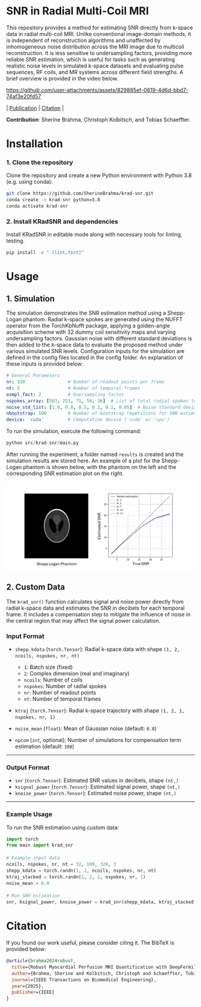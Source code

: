 # SNR in Radial Multi-Coil MRI
This repository provides a method for estimating SNR directly from k-space data in radial multi-coil MRI. Unlike conventional image-domain methods, it is independent of reconstruction algorithms and unaffected by inhomogeneous noise distribution across the MRI image due to multicoil reconstruction. It is less sensitive to undersampling factors, providing more reliable SNR estimation, which is useful for tasks such as generating realistic noise levels in simulated k-space datasets and evaluating pulse sequences, RF coils, and MR systems across different field strengths. A brief overview is provided in the video below.

https://github.com/user-attachments/assets/829885ef-0619-4d6d-bbd7-74af3e20fd57

<a id="publication"></a>
| [Publication](https://ieeexplore.ieee.org/document/10731565) | [Citation](#bibtex-citation) |

**Contribution**: Sherine Brahma, Christoph Kolbitsch, and Tobias Schaeffter.

# Installation

### 1. Clone the repository
Clone the repository and create a new Python environment with Python 3.8 (e.g. using conda):
```bash
git clone https://github.com/SherineBrahma/krad-snr.git
conda create -n krad-snr python=3.8
conda activate krad-snr
```

### 2. Install KRadSNR and dependencies
Install KRadSNR in editable mode along with necessary tools for linting, testing. 
```bash 
pip install -e ".[lint,test]"
```

# Usage

## 1. Simulation

The simulation demonstrates the SNR estimation method using a Shepp-Logan phantom. Radial k-space spokes are generated using the NUFFT operator from the TorchKbNufft package, applying a golden-angle acquisition scheme with 32 dummy coil sensitivity maps and varying undersampling factors. Gaussian noise with different standard deviations is then added to the k-space data to evaluate the proposed method under various simulated SNR levels. Configuration inputs for the simulation are defined in the config files located in the config folder. An explanation of these inputs is provided below:

```yaml 
# General Parameters
nr: 320                # Number of readout points per frame
nt: 3                  # Number of temporal frames
osmpl_fact: 2          # Oversampling factor
nspokes_array: [503, 251, 75, 50, 36]  # List of total radial spokes to be simulated
noise_std_list: [1.0, 0.8, 0.5, 0.2, 0.1, 0.05]  # Noise standard deviations
nbootstrap: 100        # Number of bootstrap repetitions for SNR estimation
device: 'cuda'         # Computation device ('cuda' or 'cpu')
```

To run the simulation, execute the following command:

```python
python src/krad-snr/main.py
```

After running the experiment, a folder named ```results``` is created and the simulation results are stored here. An example of a plot for the Shepp-Logan phantom is shown below, with the phantom on the left and the corresponding SNR estimation plot on the right.

<div align="center">
  <img src="media/snr_plot.png" width="700" height="auto">
</div>

## 2. Custom Data

The `krad_snr()` function calculates signal and noise power directly from radial k-space data and estimates the SNR in decibels for each temporal frame. It includes a compensation step to mitigate the influence of noise in the central region that may affect the signal power calculation.

### **Input Format**

- `shepp_kdata` (`torch.Tensor`): Radial k-space data with shape `(1, 2, ncoils, nspokes, nr, nt)`  
  - `1`: Batch size (fixed)
  - `2`: Complex dimension (real and imaginary)  
  - `ncoils`: Number of coils  
  - `nspokes`: Number of radial spokes  
  - `nr`: Number of readout points  
  - `nt`: Number of temporal frames  

- `ktraj` (`torch.Tensor`): Radial k-space trajectory with shape `(1, 2, 1, nspokes, nr, 1)`

- `noise_mean` (`float`): Mean of Gaussian noise (default: `0.0`)

- `npcom` (`int`, optional): Number of simulations for compensation term estimation (default: `100`)

---

### **Output Format**

- `snr` (`torch.Tensor`): Estimated SNR values in decibels, shape `(nt,)`  
- `ksignal_power` (`torch.Tensor`): Estimated signal power, shape `(nt,)`  
- `knoise_power` (`torch.Tensor`): Estimated noise power, shape `(nt,)`  

---

### **Example Usage**

To run the SNR estimation using custom data:

```python
import torch
from main import krad_snr

# Example input data
ncoils, nspokes, nr, nt = 32, 100, 320, 3
shepp_kdata = torch.randn(1, 2, ncoils, nspokes, nr, nt)
ktraj_stacked = torch.randn(1, 2, 1, nspokes, nr, 1)
noise_mean = 0.0

# Run SNR estimation
snr, ksignal_power, knoise_power = krad_snr(shepp_kdata, ktraj_stacked, noise_mean)
```

# Citation

<a id="bibtex-citation"></a>

If you found our work useful, please consider citing it. The BibTeX is provided below:

```bibtex
@article{brahma2024robust,
  title={Robust Myocardial Perfusion MRI Quantification with DeepFermi},
  author={Brahma, Sherine and Kolbitsch, Christoph and Schaeffter, Tobias},
  journal={IEEE Transactions on Biomedical Engineering},
  year={2025},
  publisher={IEEE}
}
```
